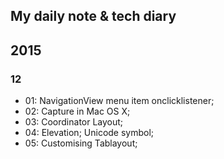 ## My daily note & tech diary

## 2015
### 12
- 01: NavigationView menu item onclicklistener;
- 02: Capture in Mac OS X;
- 03: Coordinator Layout;
- 04: Elevation; Unicode symbol;
- 05: Customising Tablayout;


